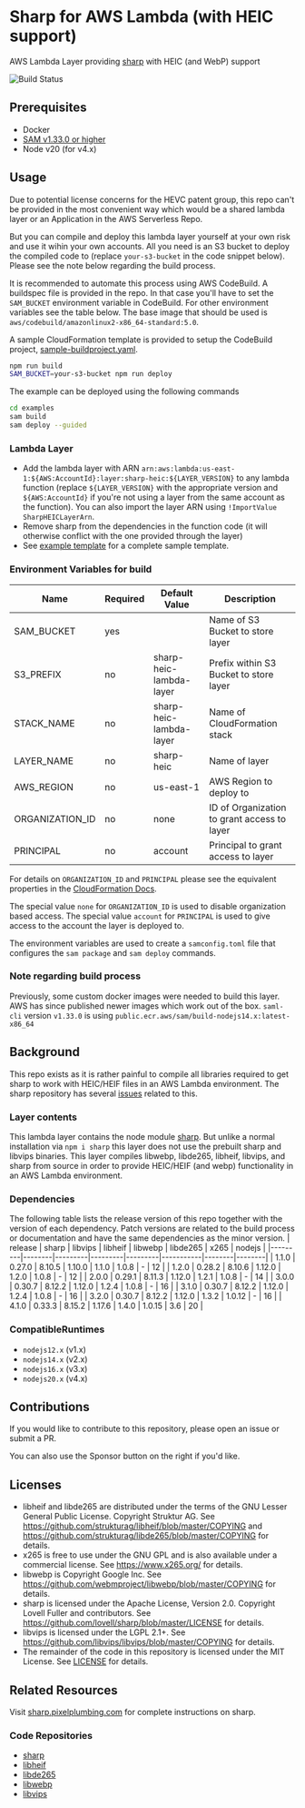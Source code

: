 # Sharp for AWS Lambda (with HEIC support)
AWS Lambda Layer providing [sharp](https://github.com/lovell/sharp) with HEIC (and WebP) support

![Build Status](https://codebuild.us-east-1.amazonaws.com/badges?uuid=eyJlbmNyeXB0ZWREYXRhIjoiUnY2cHpCUEwybDl5b2lIUys2b1lhN1BxMFVvb1pxMU8rUUpNNG1hSEFFN2VCUmxkK2t6azZrMEVOY1Y2RW40TGZ3NlF1bUo1dUE0ZVhiRm5GN3Q2YlJBPSIsIml2UGFyYW1ldGVyU3BlYyI6IjVxNm9zL3pWa0dQa21lNXAiLCJtYXRlcmlhbFNldFNlcmlhbCI6MX0%3D&branch=main)

## Prerequisites

* Docker
* [SAM v1.33.0 or higher](https://github.com/awsdocs/aws-sam-developer-guide/blob/master/doc_source/serverless-sam-cli-install.md)
* Node v20 (for v4.x)

## Usage

Due to potential license concerns for the HEVC patent group, this repo can't be provided in the most convenient way which would be a shared lambda layer or an Application in the AWS Serverless Repo.

But you can compile and deploy this lambda layer yourself at your own risk and use it wihin your own accounts. All you need is an S3 bucket to deploy the compiled code to (replace `your-s3-bucket` in the code snippet below). Please see the note below regarding the build process.

It is recommended to automate this process using AWS CodeBuild. A buildspec file is provided in the repo. In that case you'll have to set the `SAM_BUCKET` environment variable in CodeBuild. For other environment variables see the table below. The base image that should be used is `aws/codebuild/amazonlinux2-x86_64-standard:5.0`.

A sample CloudFormation template is provided to setup the CodeBuild project, [sample-buildproject.yaml](sample-buildproject.yaml).

```bash
npm run build
SAM_BUCKET=your-s3-bucket npm run deploy
```


The example can be deployed using the following commands
```bash
cd examples
sam build
sam deploy --guided
```

### Lambda Layer
- Add the lambda layer with ARN `arn:aws:lambda:us-east-1:${AWS:AccountId}:layer:sharp-heic:${LAYER_VERSION}` to any lambda function (replace `${LAYER_VERSION}` with the appropriate version and `${AWS:AccountId}` if you're not using a layer from the same account as the function). You can also import the layer ARN using `!ImportValue SharpHEICLayerArn`.
- Remove sharp from the dependencies in the function code (it will otherwise conflict with the one provided through the layer)
- See [example template](examples/sam-template.yaml) for a complete sample template.

### Environment Variables for build
|            Name | Required |           Default Value |                                   Description |
|-----------------|----------|-------------------------|-----------------------------------------------|
|      SAM_BUCKET |      yes |                         | Name of S3 Bucket to store layer              |
|       S3_PREFIX |       no | sharp-heic-lambda-layer | Prefix within S3 Bucket to store layer        |
|      STACK_NAME |       no | sharp-heic-lambda-layer | Name of CloudFormation stack                  |
|      LAYER_NAME |       no |              sharp-heic | Name of layer                                 |
|      AWS_REGION |       no |               us-east-1 | AWS Region to deploy to                       |
| ORGANIZATION_ID |       no |                    none | ID of Organization to grant access to layer   |
|       PRINCIPAL |       no |                 account | Principal to grant access to layer            |

For details on `ORGANIZATION_ID` and `PRINCIPAL` please see the equivalent properties in the [CloudFormation Docs](https://docs.aws.amazon.com/AWSCloudFormation/latest/UserGuide/aws-resource-lambda-layerversionpermission.html).

The special value `none` for `ORGANIZATION_ID` is used to disable organization based access.
The special value `account` for `PRINCIPAL` is used to give access to the account the layer is deployed to.

The environment variables are used to create a `samconfig.toml` file that configures the `sam package` and `sam deploy` commands.

### Note regarding build process
Previously, some custom docker images were needed to build this layer. AWS has since published newer images which work out of the box. `saml-cli` version `v1.33.0` is using `public.ecr.aws/sam/build-nodejs14.x:latest-x86_64`

## Background
This repo exists as it is rather painful to compile all libraries required to get sharp to work with HEIC/HEIF files in an AWS Lambda environment. The sharp repository has several [issues](https://github.com/lovell/sharp/issues) related to this.


### Layer contents
This lambda layer contains the node module [sharp](https://github.com/lovell/sharp). But unlike a normal installation via `npm i sharp` this layer does not use the prebuilt sharp and libvips binaries. This layer compiles libwebp, libde265, libheif, libvips, and sharp from source in order to provide HEIC/HEIF (and webp) functionality in an AWS Lambda environment.

### Dependencies
The following table lists the release version of this repo together with the version of each dependency. Patch versions are related to the build process or documentation and have the same dependencies as the minor version.
| release |  sharp | libvips | libheif | libwebp | libde265  |   x265 | nodejs |
|---------|--------|---------|---------|---------|-----------|--------|--------|
|   1.1.0 | 0.27.0 |  8.10.5 |  1.10.0 |   1.1.0 |    1.0.8  |      - |     12 |
|   1.2.0 | 0.28.2 |  8.10.6 |  1.12.0 |   1.2.0 |    1.0.8  |      - |     12 |
|   2.0.0 | 0.29.1 |  8.11.3 |  1.12.0 |   1.2.1 |    1.0.8  |      - |     14 |
|   3.0.0 | 0.30.7 |  8.12.2 |  1.12.0 |   1.2.4 |    1.0.8  |      - |     16 |
|   3.1.0 | 0.30.7 |  8.12.2 |  1.12.0 |   1.2.4 |    1.0.8  |      - |     16 |
|   3.2.0 | 0.30.7 |  8.12.2 |  1.12.0 |   1.3.2 |    1.0.12 |      - |     16 |
|   4.1.0 | 0.33.3 |  8.15.2 |  1.17.6 |   1.4.0 |    1.0.15 |    3.6 |     20 |

### CompatibleRuntimes
- `nodejs12.x` (v1.x)
- `nodejs14.x` (v2.x)
- `nodejs16.x` (v3.x)
- `nodejs20.x` (v4.x)

## Contributions
If you would like to contribute to this repository, please open an issue or submit a PR.

You can also use the Sponsor button on the right if you'd like.

## Licenses
- libheif and libde265 are distributed under the terms of the GNU Lesser General Public License. Copyright Struktur AG. See https://github.com/strukturag/libheif/blob/master/COPYING and https://github.com/strukturag/libde265/blob/master/COPYING for details.
- x265 is free to use under the GNU GPL and is also available under a commercial license. See https://www.x265.org/ for details.
- libwebp is Copyright Google Inc. See https://github.com/webmproject/libwebp/blob/master/COPYING for details.
- sharp is licensed under the Apache License, Version 2.0. Copyright Lovell Fuller and contributors. See https://github.com/lovell/sharp/blob/master/LICENSE for details.
- libvips is licensed under the LGPL 2.1+. See https://github.com/libvips/libvips/blob/master/COPYING for details.
- The remainder of the code in this repository is licensed under the MIT License. See [LICENSE](LICENSE) for details.

## Related Resources
Visit [sharp.pixelplumbing.com](https://sharp.pixelplumbing.com/) for complete instructions on sharp.

### Code Repositories
- [sharp](https://github.com/lovell/sharp)
- [libheif](https://github.com/strukturag/libheif)
- [libde265](https://github.com/strukturag/libde265)
- [libwebp](https://github.com/webmproject/libwebp)
- [libvips](https://github.com/libvips/libvips)
